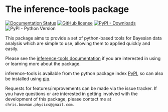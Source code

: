 # The inference-tools package 

[![Documentation Status](https://readthedocs.org/projects/inference-tools/badge/?version=stable)](https://inference-tools.readthedocs.io/en/stable/?badge=stable)
[![GitHub license](https://img.shields.io/github/license/C-bowman/inference-tools?color=blue)](https://github.com/C-bowman/inference-tools/blob/master/LICENSE)
[![PyPI - Downloads](https://img.shields.io/pypi/dm/inference-tools?color=purple)](https://pypi.org/project/inference-tools/)
![PyPI - Python Version](https://img.shields.io/pypi/pyversions/inference-tools)

This package aims to provide a set of python-based tools for Bayesian data analysis
which are simple to use, allowing them to applied quickly and easily.

Please see the [inference-tools documentation](https://inference-tools.readthedocs.io/en/latest/) if you are
interested in using or learning more about the package.

inference-tools is available from the python package index [PyPI](https://pypi.org/project/inference-tools/), so
can also be installed using [pip](https://pip.pypa.io/en/stable/).

Requests for features/improvements can be made via the issue tracker. If you have questions
or are interested in getting involved with the development of this package, please contact
me at `chris.bowman.physics@gmail.com`.